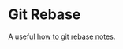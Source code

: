 # Git Rebase

A useful [how to git rebase notes](https://github.com/kimgr/git-rewrite-guide#split-a-commit).
